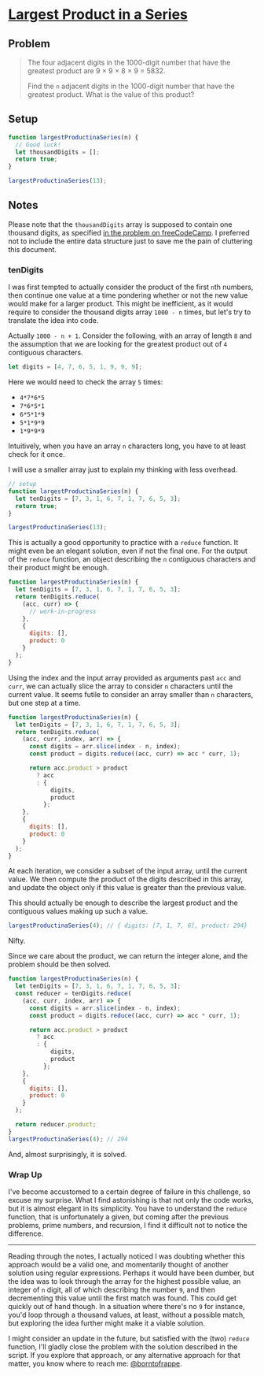 # [Largest Product in a Series](https://www.freecodecamp.org/learn/coding-interview-prep/project-euler/problem-8-largest-product-in-a-series)

## Problem

> The four adjacent digits in the 1000-digit number that have the greatest product are 9 × 9 × 8 × 9 = 5832.
>
> Find the `n` adjacent digits in the 1000-digit number that have the greatest product. What is the value of this product?

## Setup

```js
function largestProductinaSeries(n) {
  // Good luck!
  let thousandDigits = [];
  return true;
}

largestProductinaSeries(13);
```

## Notes

Please note that the `thousandDigits` array is supposed to contain one thousand digits, as specified [in the problem on freeCodeCamp](https://www.freecodecamp.org/learn/coding-interview-prep/project-euler/problem-8-largest-product-in-a-series). I preferred not to include the entire data structure just to save me the pain of cluttering this document.

### tenDigits

I was first tempted to actually consider the product of the first `n`th numbers, then continue one value at a time pondering whether or not the new value would make for a larger product. This might be inefficient, as it would require to consider the thousand digits array `1000 - n` times, but let's try to translate the idea into code.

Actually `1000 - n + 1`. Consider the following, with an array of length `8` and the assumption that we are looking for the greatest product out of `4` contiguous characters.

```js
let digits = [4, 7, 6, 5, 1, 9, 9, 9];
```

Here we would need to check the array `5` times:

- `4*7*6*5`
- `7*6*5*1`
- `6*5*1*9`
- `5*1*9*9`
- `1*9*9*9`

Intuitively, when you have an array `n` characters long, you have to at least check for it once.

I will use a smaller array just to explain my thinking with less overhead.

```js
// setup
function largestProductinaSeries(n) {
  let tenDigits = [7, 3, 1, 6, 7, 1, 7, 6, 5, 3];
  return true;
}

largestProductinaSeries(13);
```

This is actually a good opportunity to practice with a `reduce` function. It might even be an elegant solution, even if not the final one. For the output of the `reduce` function, an object describing the `n` contiguous characters and their product might be enough.

```js
function largestProductinaSeries(n) {
  let tenDigits = [7, 3, 1, 6, 7, 1, 7, 6, 5, 3];
  return tenDigits.reduce(
    (acc, curr) => {
      // work-in-progress
    },
    {
      digits: [],
      product: 0
    }
  );
}
```

Using the index and the input array provided as arguments past `acc` and `curr`, we can actually slice the array to consider `n` characters until the current value. It seems futile to consider an array smaller than `n` characters, but one step at a time.

```js
function largestProductinaSeries(n) {
  let tenDigits = [7, 3, 1, 6, 7, 1, 7, 6, 5, 3];
  return tenDigits.reduce(
    (acc, curr, index, arr) => {
      const digits = arr.slice(index - n, index);
      const product = digits.reduce((acc, curr) => acc * curr, 1);

      return acc.product > product
        ? acc
        : {
            digits,
            product
          };
    },
    {
      digits: [],
      product: 0
    }
  );
}
```

At each iteration, we consider a subset of the input array, until the current value. We then compute the product of the digits described in this array, and update the object only if this value is greater than the previous value.

This should actually be enough to describe the largest product and the contiguous values making up such a value.

```js
largestProductinaSeries(4); // { digits: [7, 1, 7, 6], product: 294}
```

Nifty.

Since we care about the product, we can return the integer alone, and the problem should be then solved.

```js
function largestProductinaSeries(n) {
  let tenDigits = [7, 3, 1, 6, 7, 1, 7, 6, 5, 3];
  const reducer = tenDigits.reduce(
    (acc, curr, index, arr) => {
      const digits = arr.slice(index - n, index);
      const product = digits.reduce((acc, curr) => acc * curr, 1);

      return acc.product > product
        ? acc
        : {
            digits,
            product
          };
    },
    {
      digits: [],
      product: 0
    }
  );

  return reducer.product;
}
largestProductinaSeries(4); // 294
```

And, almost surprisingly, it is solved.

### Wrap Up

I've become accustomed to a certain degree of failure in this challenge, so excuse my surprise. What I find astonishing is that not only the code works, but it is almost elegant in its simplicity. You have to understand the `reduce` function, that is unfortunately a given, but coming after the previous problems, prime numbers, and recursion, I find it difficult not to notice the difference.

---

Reading through the notes, I actually noticed I was doubting whether this approach would be a valid one, and momentarily thought of another solution using regular expressions. Perhaps it would have been dumber, but the idea was to look through the array for the highest possible value, an integer of `n` digit, all of which describing the number `9`, and then decrementing this value until the first match was found. This could get quickly out of hand though. In a situation where there's no `9` for instance, you'd loop through a thousand values, at least, without a possible match, but exploring the idea further might make it a viable solution.

I might consider an update in the future, but satisfied with the (two) `reduce` function, I'll gladly close the problem with the solution described in the script. If you explore that approach, or any alternative approach for that matter, you know where to reach me: [@borntofrappe](https://twitter.com/borntofrappe).
